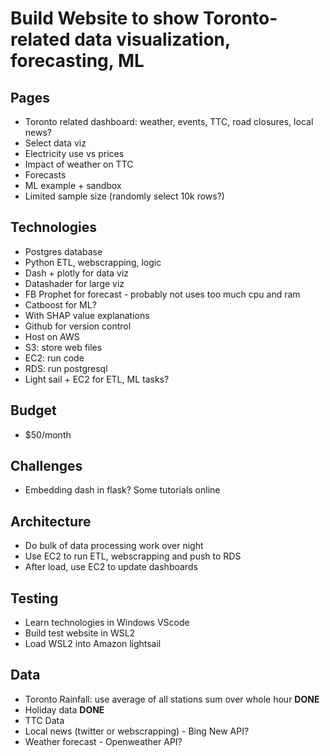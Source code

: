 Build Website to show Toronto-related data visualization, forecasting, ML
===

Pages
---
*	Toronto related dashboard: weather, events, TTC, road closures, local news?
*	Select data viz
*	Electricity use vs prices
*	Impact of weather on TTC
*	Forecasts
*	ML example + sandbox
*	Limited sample size (randomly select 10k rows?)

Technologies
---
*	Postgres database
*	Python ETL, webscrapping, logic
*	Dash + plotly for data viz
*	Datashader for large viz
*	FB Prophet for forecast - probably not uses too much cpu and ram
*	Catboost for ML?
*	With SHAP value explanations
*	Github for version control
*	Host on AWS
*	S3: store web files
*	EC2: run code
*	RDS: run postgresql
*	Light sail + EC2 for ETL, ML tasks?

Budget
---
*	 $50/month

Challenges
---
*	Embedding dash in flask? Some tutorials online

Architecture
---
*	Do bulk of data processing work over night
*	Use EC2 to run ETL, webscrapping and push to RDS
*	After load, use EC2 to update dashboards

Testing
---
*	Learn technologies in Windows VScode
*	Build test website in WSL2
*	Load WSL2 into Amazon lightsail

Data 
---
*	Toronto Rainfall: use average of all stations sum over whole hour **DONE**
*	Holiday data **DONE**
*	TTC Data
*	Local news (twitter or webscrapping) - Bing New API? 
*	Weather forecast - Openweather API?